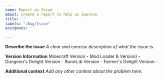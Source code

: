 ```yaml
---
name: Report an Issue
about: Create a report to help us improve
title: ''
labels: "⚠️Bug/Issue"
assignees: ''

---
```


**Describe the issue**
*A clear and concise description of what the issue is.*

**Version Information**
Minecraft Version -
Mod Loader & Version) -
Dungeon's Delight Version -
RunicLib Version -
Farmer's Delight Version -

**Additional context**
*Add any other context about the problem here.*
